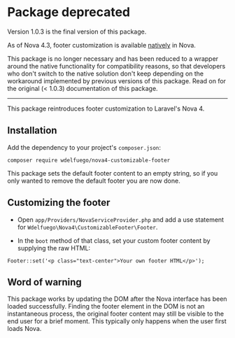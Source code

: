 # Package deprecated
Version 1.0.3 is the final version of this package.

As of Nova 4.3, footer customization is available [natively](https://github.com/laravel/nova-issues/discussions/3892#discussioncomment-2682938) in Nova. 

This package is no longer necessary and has been reduced to a wrapper around the native functionality for compatibility reasons, so that developers who don't switch to the native solution don't keep depending on the workaround implemented by previous versions of this package. Read on for the original (< 1.0.3) documentation of this package.

---

This package reintroduces footer customization to Laravel's Nova 4.

## Installation
Add the dependency to your project's `composer.json`:
```
composer require wdelfuego/nova4-customizable-footer
```

This package sets the default footer content to an empty string, so if you only wanted to remove the default footer you are now done.

## Customizing the footer

- Open `app/Providers/NovaServiceProvider.php` and add a use statement for `Wdelfuego\Nova4\CustomizableFooter\Footer`.

- In the `boot` method of that class, set your custom footer content by supplying the raw HTML:

```
Footer::set('<p class="text-center">Your own footer HTML</p>');
```

## Word of warning

This package works by updating the DOM after the Nova interface has been loaded successfully. Finding the footer element in the DOM is not an instantaneous process, the original footer content may still be visible to the end user for a brief moment. This typically only happens when the user first loads Nova.